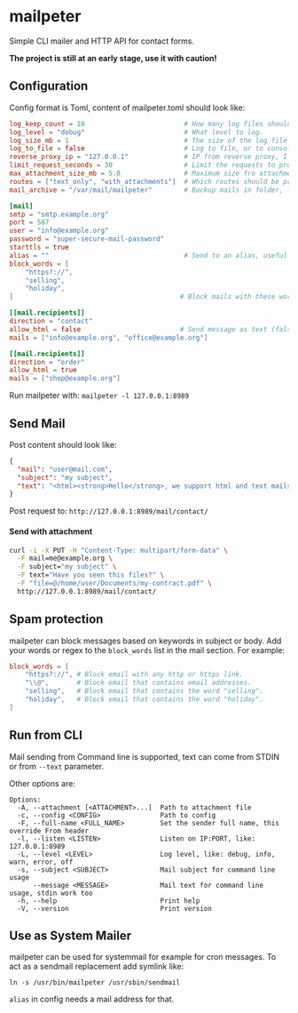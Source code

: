 # mailpeter

Simple CLI mailer and HTTP API for contact forms.

**The project is still at an early stage, use it with caution!**

## Configuration

Config format is Toml, content of mailpeter.toml should look like:

```Toml
log_keep_count = 10                         # How many log files should be kept until they are removed from the system.
log_level = "debug"                         # What level to log.
log_size_mb = 1                             # The size of the log file until a new log file is created.
log_to_file = false                         # Log to file, or to console.
reverse_proxy_ip = "127.0.0.1"              # IP from reverse proxy, I exists
limit_request_seconds = 30                  # Limit the requests to protect from spamming. 0 for disable rate limit.
max_attachment_size_mb = 5.0                # Maximum size fro attachments.
routes = ["text_only", "with_attachments"]  # Which routes should be provided.
mail_archive = "/var/mail/mailpeter"        # Backup mails in folder, leave it empty for no backup.

[mail]
smtp = "smtp.example.org"
port = 587
user = "info@example.org"
password = "super-secure-mail-password"
starttls = true
alias = ""                                  # Send to an alias, useful for system mail if the recipient is root, for example.
block_words = [
    "https?://",
    "selling",
    "holiday",
]                                          # Block mails with these words in the subject or mail body, regex is supported.

[[mail.recipients]]
direction = "contact"
allow_html = false                         # Send message as text (false), or allow html message.
mails = ["info@example.org", "office@example.org"]

[[mail.recipients]]
direction = "order"
allow_html = true
mails = ["shop@example.org"]
```

Run mailpeter with: `mailpeter -l 127.0.0.1:8989`

## Send Mail

Post content should look like:

```JSON
{
  "mail": "user@mail.com",
  "subject": "my subject",
  "text": "<html><strong>Hello</strong>, we support html and text mails :-)</html>"
}
```
Post request to: `http://127.0.0.1:8989/mail/contact/`

#### Send with attachment

```BASH
curl -i -X PUT -H "Content-Type: multipart/form-data" \
  -F mail=me@example.org \
  -F subject="my subject" \
  -F text="Have you seen this files?" \
  -F "file=@/home/user/Documents/my-contract.pdf" \
  http://127.0.0.1:8989/mail/contact/
```

## Spam protection

mailpeter can block messages based on keywords in subject or body. Add your words or regex to the `block_words` list in the mail section.
For example:

```TOML
block_words = [
    "https?://", # Block email with any http or https link.
    "\\@",       # Block email that contains email addresses.
    "selling",   # Block email that contains the word "selling".
    "holiday",   # Block email that contains the word "holiday".
]
```

## Run from CLI

Mail sending from Command line is supported, text can come from STDIN or from `--text` parameter.

Other options are:

```
Options:
  -A, --attachment [<ATTACHMENT>...]  Path to attachment file
  -c, --config <CONFIG>               Path to config
  -F, --full-name <FULL_NAME>         Set the sender full name, this override From header
  -l, --listen <LISTEN>               Listen on IP:PORT, like: 127.0.0.1:8989
  -L, --level <LEVEL>                 Log level, like: debug, info, warn, error, off
  -s, --subject <SUBJECT>             Mail subject for command line usage
      --message <MESSAGE>             Mail text for command line usage, stdin work too
  -h, --help                          Print help
  -V, --version                       Print version
```

## Use as System Mailer

mailpeter can be used for systemmail for example for cron messages. To act as a sendmail replacement add symlink like:

```
ln -s /usr/bin/mailpeter /usr/sbin/sendmail
```

`alias` in config needs a mail address for that.
